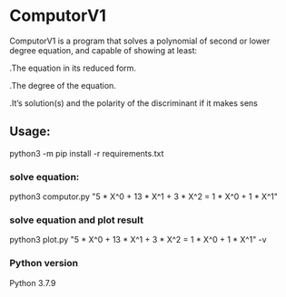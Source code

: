 # ComputorV1
ComputorV1 is a program that solves a polynomial of second or lower degree equation, and capable of showing at least:

.The equation in its reduced form.

.The degree of the equation.

.It’s solution(s) and the polarity of the discriminant if it makes sens

## Usage:
python3 -m pip install -r requirements.txt

### solve equation:
python3 computor.py "5 * X^0 + 13 * X^1 + 3 * X^2 = 1 * X^0 + 1 * X^1"

### solve equation and plot result
python3 plot.py "5 * X^0 + 13 * X^1 + 3 * X^2 = 1 * X^0 + 1 * X^1" -v

### Python version
Python 3.7.9
